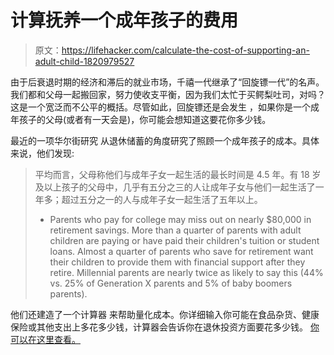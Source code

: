 # 计算抚养一个成年孩子的费用

> 原文：<https://lifehacker.com/calculate-the-cost-of-supporting-an-adult-child-1820979527>

由于后衰退时期的经济和滞后的就业市场，千禧一代继承了“回旋镖一代”的名声。我们都和父母一起搬回家，努力使收支平衡，因为我们太忙于买鳄梨吐司，对吗？这是一个宽泛而不公平的概括。尽管如此，回旋镖还是会发生 ，如果你是一个成年孩子的父母(或者有一天会是)，你可能会想知道这要花你多少钱。



最近的一项华尔街研究 从退休储蓄的角度研究了照顾一个成年孩子的成本。具体来说，他们发现:

> 平均而言，父母称他们与成年子女一起生活的最长时间是 4.5 年。有 18 岁及以上孩子的父母中，几乎有五分之三的人让成年子女与他们一起生活了一年多；超过五分之一的人与成年子女一起生活了五年以上。
> *   Parents who pay for college may miss out on nearly $80,000 in retirement savings. More than a quarter of parents with adult children are paying or have paid their children's tuition or student loans. Almost a quarter of parents who save for retirement want their children to provide them with financial support after they retire. Millennial parents are nearly twice as likely to say this (44% vs. 25% of Generation X parents and 5% of baby boomers parents).

他们还建造了一个计算器 来帮助量化成本。你详细输入你可能在食品杂货、健康保险或其他支出上多花多少钱，计算器会告诉你在退休投资方面要花多少钱。 [你可以在这里查看。](https://www.nerdwallet.com/blog/investing/study-lifetime-cost-supporting-adult-children/)